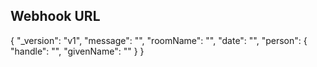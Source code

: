 
## Webhook URL

{
	"_version": "v1",
	"message": "",
	"roomName": "",
	"date": "",
	"person": {
		"handle": "",
		"givenName": ""
	}
}
